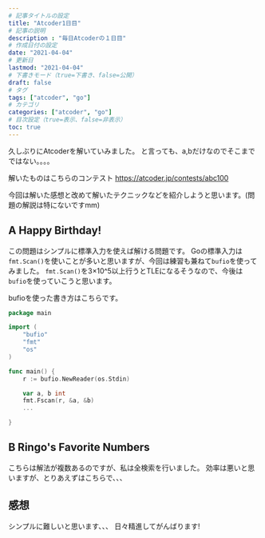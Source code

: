 ```yaml
---
# 記事タイトルの設定
title: "Atcoder1日目"
# 記事の説明
description : "毎日Atcoderの１日目"
# 作成日付の設定
date: "2021-04-04"
# 更新日
lastmod: "2021-04-04"
# 下書きモード（true=下書き、false=公開）
draft: false
# タグ
tags: ["atcoder", "go"]
# カテゴリ
categories: ["atcoder", "go"]
# 目次設定（true=表示、false=非表示）
toc: true
---
```

久しぶりにAtcoderを解いていみました。
と言っても、a,bだけなのでそこまでではない。。。。

解いたものはこちらのコンテスト
https://atcoder.jp/contests/abc100

今回は解いた感想と改めて解いたテクニックなどを紹介しようと思います。(問題の解説は特にないですmm)

## A Happy Birthday!
この問題はシンプルに標準入力を使えば解ける問題です。
Goの標準入力は`fmt.Scan()`を使いことが多いと思いますが、今回は練習も兼ねて`bufio`を使ってみました。
`fmt.Scan()`を3×10^5以上行うとTLEになるそうなので、今後は`bufio`を使っていこうと思います。

bufioを使った書き方はこちらです。
```go
package main

import (
    "bufio"
    "fmt"
    "os"
)

func main() {
    r := bufio.NewReader(os.Stdin)

    var a, b int
    fmt.Fscan(r, &a, &b)
    ...

}
```

## B Ringo's Favorite Numbers
こちらは解法が複数あるのですが、私は全検索を行いました。
効率は悪いと思いますが、とりあえずはこちらで、、、

## 感想
シンプルに難しいと思います、、、
日々精進してがんばります!


